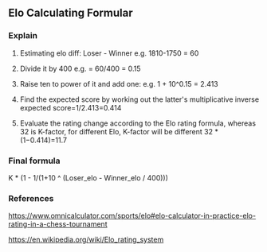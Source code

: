 ## Elo Calculating Formular

### Explain

1. Estimating elo diff: Loser - Winner
e.g. 1810-1750 = 60

2. Divide it by 400
e.g.  = 60/400 = 0.15

3. Raise ten to power of it and add one:
e.g. 1 + 10^0.15 = 2.413

4. Find the expected score by working out the latter's multiplicative inverse
expected score=1/2.413=0.414

5. Evaluate the rating change according to the Elo rating formula, whereas 32 is K-factor, for different Elo, K-factor will be different
32 * (1−0.414)=11.7

### Final formula
K * (1 - 1/(1+10 ^ (Loser_elo - Winner_elo / 400)))


### References 
https://www.omnicalculator.com/sports/elo#elo-calculator-in-practice-elo-rating-in-a-chess-tournament

https://en.wikipedia.org/wiki/Elo_rating_system